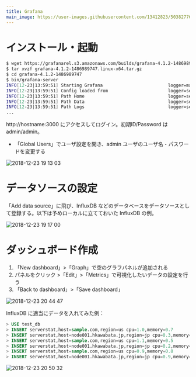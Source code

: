 ```yaml
---
title: Grafana
main_image: https://user-images.githubusercontent.com/13412823/50382776-65b53880-06ea-11e9-97ab-07d993619f0c.jpg
---
```


# インストール・起動

```bash
$ wget https://grafanarel.s3.amazonaws.com/builds/grafana-4.1.2-1486989747.linux-x64.tar.gz
$ tar xvzf grafana-4.1.2-1486989747.linux-x64.tar.gz
$ cd grafana-4.1.2-1486989747
$ bin/grafana-server
INFO[12-23|13:59:51] Starting Grafana                         logger=main version=4.1.2 commit=v4.1.2 compiled=2017-02-13T21:13:31+0900
INFO[12-23|13:59:51] Config loaded from                       logger=settings file=/home/hkawabata/workspace/grafana/grafana-4.1.2-1486989747/conf/defaults.ini
INFO[12-23|13:59:51] Path Home                                logger=settings path=/home/hkawabata/workspace/grafana/grafana-4.1.2-1486989747
INFO[12-23|13:59:51] Path Data                                logger=settings path=/home/hkawabata/workspace/grafana/grafana-4.1.2-1486989747/data
INFO[12-23|13:59:51] Path Logs                                logger=settings path=/home/hkawabata/workspace/grafana/grafana-4.1.2-1486989747/data/log
...
```

http://hostname:3000 にアクセスしてログイン。初期ID/Password は admin/admin。

- 「Global Users」でユーザ設定を開き、admin ユーザのユーザ名・パスワードを変更する

![2018-12-23 19 13 03](https://user-images.githubusercontent.com/13412823/50382603-d9554680-06e6-11e9-9790-5d640879d1d9.png)

# データソースの設定

「Add data source」に飛び、InfluxDB などのデータベースをデータソースとして登録する。以下は予めローカルに立てておいた InfluxDB の例。

![2018-12-23 19 17 00](https://user-images.githubusercontent.com/13412823/50382625-5f718d00-06e7-11e9-9f96-fdb94e6778ed.png)

# ダッシュボード作成

1. 「New dashboard」>「Graph」で空のグラフパネルが追加される
2. パネルをクリック >「Edit」>「Metrics」で可視化したいデータの設定を行う
3. 「Back to dashboard」>「Save dashboard」

![2018-12-23 20 44 47](https://user-images.githubusercontent.com/13412823/50383279-a5cce900-06f3-11e9-8bd2-e9919d7d3e0e.png)

InfluxDB に適当にデータを入れてみた例：

```sql
> USE test_db
> INSERT serverstat,host=sample.com,region=us cpu=1.0,memory=0.7
> INSERT serverstat,host=node001.hkawabata.jp,region=jp cpu=0.3,memory=0.4
> INSERT serverstat,host=sample.com,region=us cpu=1.1,memory=0.5
> INSERT serverstat,host=node001.hkawabata.jp,region=jp cpu=0.2,memory=0.2
> INSERT serverstat,host=sample.com,region=us cpu=0.9,memory=0.8
> INSERT serverstat,host=node001.hkawabata.jp,region=jp cpu=0.9,memory=1.3
```

![2018-12-23 20 50 32](https://user-images.githubusercontent.com/13412823/50383315-6c48ad80-06f4-11e9-8645-c8aa6c6ce132.png)
